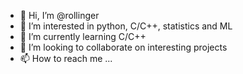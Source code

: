 - 👋 Hi, I’m @rollinger
- 👀 I’m interested in python, C/C++, statistics and ML
- 🌱 I’m currently learning C/C++
- 💞️ I’m looking to collaborate on interesting projects
- 📫 How to reach me ...

<!---
rollinger/rollinger is a ✨ special ✨ repository because its `README.md` (this file) appears on your GitHub profile.
You can click the Preview link to take a look at your changes.
--->
